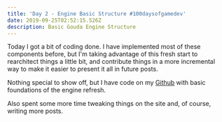 ```yaml
---
title: 'Day 2 - Engine Basic Structure #100daysofgamedev'
date: 2019-09-25T02:52:15.526Z
description: Basic Gouda Engine Structure
---
```

Today I got a bit of coding done. I have implemented most of these components before, but I'm taking advantage of this fresh start to rearchitect things a little bit, and contribute things in a more incremental way to make it easier to present it all in future posts.

Nothing special to show off, but I have code on my [Github](https://github.com/aengusmcmillin/Gouda) with basic foundations of the engine refresh. 

Also spent some more time tweaking things on the site and, of course, writing more posts. 
